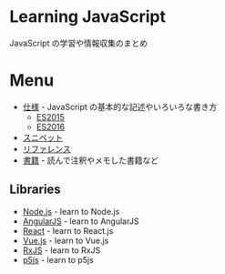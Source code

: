 # Learning JavaScript
JavaScript の学習や情報収集のまとめ

# Menu

- [仕様](Specification/) - JavaScript の基本的な記述やいろいろな書き方
  - [ES2015](Specification/es2015/README.md)
  - [ES2016](Specification/es2016/README.md)
- [スニペット](Snippets/)
- [リファレンス](References/)
- [書籍](Books/) - 読んで注釈やメモした書籍など


## Libraries

- [Node.js](Libraries/Node/) - learn to Node.js
- [AngularJS](Libraries/AngularJS/) - learn to AngularJS
- [React](Libraries/React/) - learn to React.js
- [Vue.js](Libraries/Vue.js) - learn to Vue.js
- [RxJS](Libraries/RxJS/) - learn to RxJS
- [p5js](Books/978-4-87783-381-7) - learn to p5js
